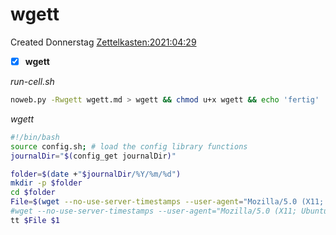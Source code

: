 # wgett
Created Donnerstag [Zettelkasten:2021:04:29]()

- [x] **wgett**


*run-cell.sh*
```bash
noweb.py -Rwgett wgett.md > wgett && chmod u+x wgett && echo 'fertig'
```

*wgett*
```bash
#!/bin/bash
source config.sh; # load the config library functions
journalDir="$(config_get journalDir)"

folder=$(date +"$journalDir/%Y/%m/%d")
mkdir -p $folder
cd $folder
File=$(wget --no-use-server-timestamps --user-agent="Mozilla/5.0 (X11; Ubuntu; Linux x86_64; rv:88.0)" $1 2>&1 | tee /dev/tty | grep Wird | cut -d ' ' -f 3 | sed -e 's/[^A-Za-z0-9._-]//g')
#wget --no-use-server-timestamps --user-agent="Mozilla/5.0 (X11; Ubuntu; Linux x86_64; rv:88.0)" -O $File $1
tt $File $1
```




